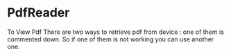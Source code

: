# PdfReader
To View Pdf
There are two ways to retrieve pdf from device : one of them is commented down. So if one of them is not working you can use another one.
